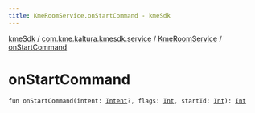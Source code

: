 ```yaml
---
title: KmeRoomService.onStartCommand - kmeSdk
---
```


[kmeSdk](../../index.html) / [com.kme.kaltura.kmesdk.service](../index.html) / [KmeRoomService](index.html) / [onStartCommand](./on-start-command.html)

# onStartCommand

`fun onStartCommand(intent: `[`Intent`](https://developer.android.com/reference/android/content/Intent.html)`?, flags: `[`Int`](https://kotlinlang.org/api/latest/jvm/stdlib/kotlin/-int/index.html)`, startId: `[`Int`](https://kotlinlang.org/api/latest/jvm/stdlib/kotlin/-int/index.html)`): `[`Int`](https://kotlinlang.org/api/latest/jvm/stdlib/kotlin/-int/index.html)